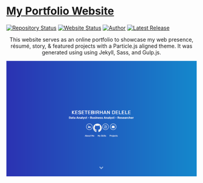 # <a href="https://KesetebirhanDelele.github.io" target="_blank">My Portfolio Website</a>

[![Repository Status](https://img.shields.io/badge/Repository%20Status-Maintained-dark%20green.svg)](https://github.com/KesetebirhanDelele/KesetebirhanDelele.github.io/)
[![Website Status](https://img.shields.io/badge/Website%20Status-Online-green)](https://people.umass.edu/avsingh)
[![Author](https://img.shields.io/badge/Author-Aditya%20Vikram%20Singh-blue.svg)](https://www.linkedin.com/in/kesetebirhandelele/)
[![Latest Release](https://img.shields.io/badge/Latest%20Release-13%20June%202021-yellow.svg)](https://github.com/KesetebirhanDelele/KesetebirhanDelele.github.io/commit/master)

 <p align="center">This website serves as an online portfolio to showcase my web presence, résumé, story, & featured projects with a Particle.js aligned theme. It was generated using using Jekyll, Sass, and Gulp.js.</p>

![KesetebirhanDelele.github.io](https://raw.githubusercontent.com/KesetebirhanDelele/KesetebirhanDelele.github.io/master/My-Portfolio-Website.png)


